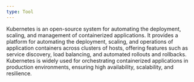 ```yaml
---
type: Tool
---
```


Kubernetes is an open-source system for automating the deployment, scaling, and management of containerized applications. It provides a platform for automating the deployment, scaling, and operations of application containers across clusters of hosts, offering features such as service discovery, load balancing, and automated rollouts and rollbacks. Kubernetes is widely used for orchestrating containerized applications in production environments, ensuring high availability, scalability, and resilience.